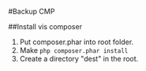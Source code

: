 #Backup CMP

##Install vis composer
1. Put composer.phar into root folder.
2. Make
`php composer.phar install`
3. Create a directory "dest" in the root.